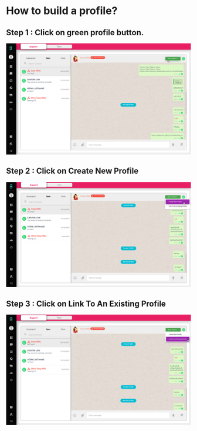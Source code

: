 # How to build a profile?

## Step 1 : Click on green profile button.
![image info](../../static/img/profiles/step1.png)

## Step 2 : Click on Create New Profile
![image info](../../static/img/profiles/step2.png)

## Step 3 : Click on Link To An Existing Profile
![image info](../../static/img/profiles/step3.png)